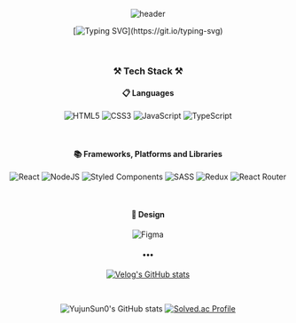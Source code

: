 <div align="center">
  
![header](https://capsule-render.vercel.app/api?type=soft&text=YujunSun0&customColorList=idx2&animation=fadeIn)

[![Typing SVG](https://readme-typing-svg.herokuapp.com?font=Fira+Code&weight=600&size=28&duration=2000&pause=10000&width=520&lines=%F0%9F%91%8B+Welcome+to+my+Github+profile!)](https://git.io/typing-svg)
  
  
  <br />
  
 ### ⚒️ **Tech Stack** ⚒️   
  
  
  #### 📋 Languages
  ![HTML5](https://img.shields.io/badge/html5-%23E34F26.svg?style=for-the-badge&logo=html5&logoColor=white)
  ![CSS3](https://img.shields.io/badge/css3-%231572B6.svg?style=for-the-badge&logo=css3&logoColor=white)
  ![JavaScript](https://img.shields.io/badge/javascript-%23323330.svg?style=for-the-badge&logo=javascript&logoColor=%23FFE953)
  ![TypeScript](https://img.shields.io/badge/typescript-%23007ACC.svg?style=for-the-badge&logo=typescript&logoColor=white)

  
  
  <br />
  
  #### 📚 Frameworks, Platforms and Libraries
  ![React](https://img.shields.io/badge/react-%2320232a.svg?style=for-the-badge&logo=react&logoColor=%2361DAFB)
  ![NodeJS](https://img.shields.io/badge/node.js-6DA55F?style=for-the-badge&logo=node.js&logoColor=white)
  ![Styled Components](https://img.shields.io/badge/styled--components-DB7093?style=for-the-badge&logo=styled-components&logoColor=white)
  ![SASS](https://img.shields.io/badge/SASS-hotpink.svg?style=for-the-badge&logo=SASS&logoColor=white)
  ![Redux](https://img.shields.io/badge/redux-%23593d88.svg?style=for-the-badge&logo=redux&logoColor=white)
  ![React Router](https://img.shields.io/badge/React_Router-CA4245?style=for-the-badge&logo=react-router&logoColor=white)
  
  <br />
  
  #### 🎨 Design
  ![Figma](https://img.shields.io/badge/figma-%23F24E1E.svg?style=for-the-badge&logo=figma&logoColor=white)
  
####  ••• 
[![Velog's GitHub stats](https://velog-readme-stats.vercel.app/api/badge?name=YujunSun0)](https://velog.io/@yujunsun0)
  
  
  <br />
  
  ![YujunSun0's GitHub stats](https://github-readme-stats.vercel.app/api?username=YujunSun0&show_icons=true&theme=dracula)
  [![Solved.ac Profile](http://mazassumnida.wtf/api/v2/generate_badge?boj=suafjwe1)](https://solved.ac/suafjwe1/)
  
</div>
